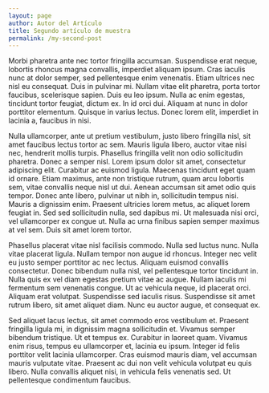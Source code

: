 ```yaml
---
layout: page
author: Autor del Artículo
title: Segundo artículo de muestra
permalink: /my-second-post
---
```

Morbi pharetra ante nec tortor fringilla accumsan. Suspendisse erat neque, lobortis rhoncus magna convallis, imperdiet aliquam ipsum. Cras iaculis nunc at dolor semper, sed pellentesque enim venenatis. Etiam ultrices nec nisl eu consequat. Duis in pulvinar mi. Nullam vitae elit pharetra, porta tortor faucibus, scelerisque sapien. Duis eu leo ipsum. Nulla ac enim egestas, tincidunt tortor feugiat, dictum ex. In id orci dui. Aliquam at nunc in dolor porttitor elementum. Quisque in varius lectus. Donec lorem elit, imperdiet in lacinia a, faucibus in nisi.

Nulla ullamcorper, ante ut pretium vestibulum, justo libero fringilla nisl, sit amet faucibus lectus tortor ac sem. Mauris ligula libero, auctor vitae nisi nec, hendrerit mollis turpis. Phasellus fringilla velit non odio sollicitudin pharetra. Donec a semper nisl. Lorem ipsum dolor sit amet, consectetur adipiscing elit. Curabitur ac euismod ligula. Maecenas tincidunt eget quam id ornare. Etiam maximus, ante non tristique rutrum, quam arcu lobortis sem, vitae convallis neque nisl ut dui. Aenean accumsan sit amet odio quis tempor. Donec ante libero, pulvinar ut nibh in, sollicitudin tempus nisi. Mauris a dignissim enim. Praesent ultricies lorem metus, ac aliquet lorem feugiat in. Sed sed sollicitudin nulla, sed dapibus mi. Ut malesuada nisi orci, vel ullamcorper ex congue ut. Nulla ac urna finibus sapien semper maximus at vel sem. Duis sit amet lorem tortor.

Phasellus placerat vitae nisl facilisis commodo. Nulla sed luctus nunc. Nulla vitae placerat ligula. Nullam tempor non augue id rhoncus. Integer nec velit eu justo semper porttitor ac nec lectus. Aliquam euismod convallis consectetur. Donec bibendum nulla nisl, vel pellentesque tortor tincidunt in. Nulla quis ex vel diam egestas pretium vitae ac augue. Nullam iaculis mi fermentum sem venenatis congue. Ut ac vehicula neque, id placerat orci. Aliquam erat volutpat. Suspendisse sed iaculis risus. Suspendisse sit amet rutrum libero, sit amet aliquet diam. Nunc eu auctor augue, et consequat ex.

Sed aliquet lacus lectus, sit amet commodo eros vestibulum et. Praesent fringilla ligula mi, in dignissim magna sollicitudin et. Vivamus semper bibendum tristique. Ut et tempus ex. Curabitur in laoreet quam. Vivamus enim risus, tempus eu ullamcorper et, lacinia eu ipsum. Integer id felis porttitor velit lacinia ullamcorper. Cras euismod mauris diam, vel accumsan mauris vulputate vitae. Praesent ac dui non velit vehicula volutpat eu quis libero. Nulla convallis aliquet nisi, in vehicula felis venenatis sed. Ut pellentesque condimentum faucibus. 
